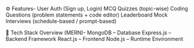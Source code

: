 ⚙️ Features-
User Auth (Sign up, Login)
MCQ Quizzes (topic-wise)
Coding Questions (problem statements + code editor)
Leaderboard
Mock Interviews (schedule-based / prompt-based)

🧰 Tech Stack Overview (MERN)-
MongoDB – Database
Express.js – Backend Framework
React.js – Frontend
Node.js – Runtime Environment

